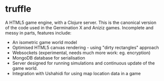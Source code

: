 truffle
=======

A HTML5 game engine, with a Clojure server. This is the canonical version of the 
code used in the Germination X and Aniziz games. Incomplete and messy in parts, features include:

* An isometric game world model
* Optimised HTML5 canvas rendering - using "dirty rectangles" approach
* Websockets (experimental, needs much more work: eg. encryption)
* MongoDB database for serialisation
* Server designed for running simulations and continuous update of the game world.
* Integration with Ushahidi for using map location data in a game

